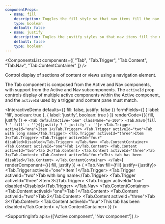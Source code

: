 ```yaml
---
componentProps:
  - name: fill
    description: Toggles the fill style so that nav items fill the nav container based on their width.
    type: boolean
    default: false
  - name: justify
    description: Togles the justify styles so that nav items fill the nav container using an equal width.
    default: false
    type: boolean
---
```

<ComponentsList
  components={[
    "Tab",
    "Tab.Trigger",
    "Tab.Content",
    "Tab.Nav",
    "Tab.ContentContainer"
  ]}
/>

Control display of sections of content or views using a navigation element.

The Tab component is composed from the Active and Nav components, with support
from the Active and Nav subcomponents. The `activeId` prop controls display of
multiple active components within the Active component, and the `activeId` used
by a trigger and content pane must match.

<InteractiveDemo
  defaults={{ fill: false, justify: false }}
  formFields={[
    { label: 'fill', boolean: true },
    { label: 'justify', boolean: true }
  ]}
  renderCode={({ fill, justify }) => `<Tab defaultActive="one" className="w-100">
  <Tab.Nav${fill ? ' fill' : ''}${justify ? ' justify' : ''}>
    <Tab.Trigger activeId="one">Item 1</Tab.Trigger>
    <Tab.Trigger activeId="two">Tab with long name</Tab.Trigger>
    <Tab.Trigger activeId="three">Item 3</Tab.Trigger>
    <Tab.Trigger activeId="four" disabled>Disabled</Tab.Trigger>
  </Tab.Nav>
  <Tab.ContentContainer>
    <Tab.Content activeId="one">Tab 1</Tab.Content>
    <Tab.Content activeId="two">Tab 2</Tab.Content>
    <Tab.Content activeId="three">Tab 3</Tab.Content>
    <Tab.Content activeId="four">This tab has been disabled</Tab.Content>
  </Tab.ContentContainer>
</Tab>`}
  renderComponent={({ fill, justify }) => (
    <Tab defaultActive="one" className="w-100">
      <Tab.Nav fill={fill} justify={justify}>
        <Tab.Trigger activeId="one">Item 1</Tab.Trigger>
        <Tab.Trigger activeId="two">Tab with long name</Tab.Trigger>
        <Tab.Trigger activeId="three">Item 3</Tab.Trigger>
        <Tab.Trigger activeId="four" disabled>Disabled</Tab.Trigger>
      </Tab.Nav>
      <Tab.ContentContainer>
        <Tab.Content activeId="one">Tab 1</Tab.Content>
        <Tab.Content activeId="two">Tab 2</Tab.Content>
        <Tab.Content activeId="three">Tab 3</Tab.Content>
        <Tab.Content activeId="four">This tab has been disabled</Tab.Content>
      </Tab.ContentContainer>
    </Tab>
  )}
/>

<SupportingInfo apis={['Active component', 'Nav component']} />

<PropsTabs activeComponent componentProps={componentProps} />


